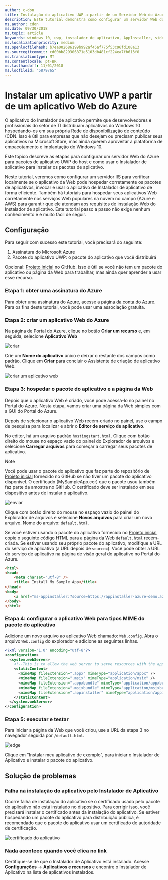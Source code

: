 ```yaml
---
author: c-don
title: Instalação do aplicativo UWP a partir de um Servidor Web do Azure
description: Este tutorial demonstra como configurar um servidor Web do Azure. Verifique se o aplicativo Web pode hospedar pacotes de aplicativo host, invocar e usar o Instalador de aplicativo de maneira eficaz.
ms.author: cdon
ms.date: 09/30/2018
ms.topic: article
keywords: windows 10, uwp, instalador de aplicativo, AppInstaller, sideload, conjunto relacionado, pacotes opcionais, servidor Web do Azure
ms.localizationpriority: medium
ms.openlocfilehash: b7ea002686199b992af45af775f53c96fd108a13
ms.sourcegitcommit: cd00bb829306871e5103db481cf224ea7fb613f0
ms.translationtype: MT
ms.contentlocale: pt-BR
ms.lasthandoff: 11/01/2018
ms.locfileid: "5879765"
---
```

# <a name="install-a-uwp-app-from-an-azure-web-app"></a>Instalar um aplicativo UWP a partir de um aplicativo Web do Azure

O aplicativo do Instalador de aplicativo permite que desenvolvedores e profissionais do setor de TI distribuam aplicativos do Windows 10 hospedando-os em sua própria Rede de disponibilização de conteúdo (CDN. Isso é útil para empresas que não desejam ou precisam publicar seus aplicativos na Microsoft Store, mas ainda querem aproveitar a plataforma de empacotamento e implantação do Windows 10.

Este tópico descreve as etapas para configurar um servidor Web do Azure para pacotes de aplicativo UWP do host e como usar o Instalador de aplicativo para instalar os pacotes de aplicativo.

Neste tutorial, veremos como configurar um servidor IIS para verificar localmente se o aplicativo da Web pode hospedar corretamente os pacotes de aplicativos, invocar e usar o aplicativo de Instalador de aplicativo de forma eficiente. Também há tutoriais para hospedar seus aplicativos Web corretamente nos serviços Web populares na nuvem no campo (Azure e AWS) para garantir que ele atendam aos requisitos de instalação Web do Instalador de aplicativo. Este tutorial passo a passo não exige nenhum conhecimento e é muito fácil de seguir. 

## <a name="setup"></a>Configuração

Para seguir com sucesso este tutorial, você precisará do seguinte:
 
1. Assinatura do Microsoft Azure 
2. Pacote do aplicativo UWP: o pacote do aplicativo que você distribuirá

Opcional: [Projeto inicial](https://github.com/AppInstaller/MySampleWebApp) no GitHub. Isso é útil se você não tem um pacote do aplicativo ou página da Web para trabalhar, mas ainda quer aprender a usar esse recurso.

### <a name="step-1---get-an-azure-subscription"></a>Etapa 1: obter uma assinatura do Azure
Para obter uma assinatura do Azure, acesse a [página da conta do Azure](https://azure.microsoft.com/free/). Para os fins deste tutorial, você pode usar uma associação gratuita.

### <a name="step-2---create-an-azure-web-app"></a>Etapa 2: criar um aplicativo Web do Azure 
Na página de Portal do Azure, clique no botão **Criar um recurso** e, em seguida, selecione **Aplicativo Web**

![criar](images/azure-create-app.png)

Crie um **Nome do aplicativo** único e deixar o restante dos campos como padrão. Clique em **Criar** para concluir o Assistente de criação de aplicativo Web. 

![criar um aplicativo web](images/azure-create-app-2.png)

### <a name="step-3---hosting-the-app-package-and-the-web-page"></a>Etapa 3: hospedar o pacote do aplicativo e a página da Web 
Depois que o aplicativo Web é criado, você pode acessá-lo no painel no Portal do Azure. Nesta etapa, vamos criar uma página da Web simples com a GUI do Portal do Azure.

Depois de selecionar o aplicativo Web recém-criado no painel, use o campo de pesquisa para localizar e abrir o **Editor de serviço de aplicativo**. 

No editor, há um arquivo padrão `hostingstart.html`. Clique com botão direito do mouse no espaço vazio do painel do Explorador de arquivos e selecione **Carregar arquivos** para começar a carregar seus pacotes de aplicativo.

> [!NOTE]
> Você pode usar o pacote do aplicativo que faz parte do repositório de [Projeto inicial](https://github.com/AppInstaller/MySampleWebApp) fornecido no GitHub se não tiver um pacote do aplicativo disponível. O certificado (MySampleApp.cer) que o pacote usou também faz parte da amostra no GitHub. O certificado deve ser instalado em seu dispositivo antes de instalar o aplicativo.

![enviar](images/azure-upload-file.png)

Clique com botão direito do mouse no espaço vazio do painel do Explorador de arquivos e selecione **Novos arquivos** para criar um novo arquivo. Nome do arquivo: `default.html`.

Se você estiver usando o pacote do aplicativo fornecido no [Projeto inicial](https://github.com/AppInstaller/MySampleWebApp), copie o seguinte código HTML para a página da Web `default.html` recém-criada. Se estiver usando seu próprio pacote do aplicativo, modifique a URL do serviço de aplicativo (a URL depois de `source=`). Você pode obter a URL do serviço de aplicativo na página de visão geral do aplicativo no Portal do Azure.

```html
<html>
<head>
    <meta charset="utf-8" />
    <title> Install My Sample App</title>
</head>
<body>
    <a href="ms-appinstaller:?source=https://appinstaller-azure-demo.azurewebsites.net/MySampleApp.appxbundle"> Install My Sample App</a>
</body>
</html>
```

### <a name="step-4---configure-the-web-app-for-app-package-mime-types"></a>Etapa 4: configurar o aplicativo Web para tipos MIME do pacote do aplicativo

Adicione um novo arquivo ao aplicativo Web chamado: `Web.config`. Abra o arquivo `Web.config` do explorador e adicione as seguintes linhas. 

```xml
<?xml version="1.0" encoding="utf-8"?>
<configuration>
  <system.webServer>
    <!--This is to allow the web server to serve resources with the appropriate file extension-->
    <staticContent>
      <mimeMap fileExtension=".appx" mimeType="application/appx" />
      <mimeMap fileExtension=".msix" mimeType="application/msix" />
      <mimeMap fileExtension=".appxbundle" mimeType="application/appxbundle" />
      <mimeMap fileExtension=".msixbundle" mimeType="application/msixbundle" />
      <mimeMap fileExtension=".appinstaller" mimeType="application/appinstaller" />
    </staticContent>
  </system.webServer>
</configuration>
```

### <a name="step-5---run-and-test"></a>Etapa 5: executar e testar

Para iniciar a página da Web que você criou, use a URL da etapa 3 no navegador seguida por `/default.html`. 

![edge](images/edge.png)

Clique em "Instalar meu aplicativo de exemplo", para iniciar o Instalador de Aplicativo e instalar o pacote do aplicativo. 

## <a name="troubleshooting-issues"></a>Solução de problemas

### <a name="app-installer-app-fails-to-install"></a>Falha na instalação do aplicativo pelo Instalador de Aplicativo 
Ocorre falha de instalação do aplicativo se o certificado usado pelo pacote do aplicativo não está instalado no dispositivo. Para corrigir isso, você precisará instalar o certificado antes da instalação do aplicativo. Se estiver hospedando um pacote do aplicativo para distribuição pública, é recomendado que o pacote do aplicativo usar um certificado de autoridade de certificação. 

![certificado do aplicativo](images/aws-app-cert.png)

### <a name="nothing-happens-when-you-click-the-link"></a>Nada acontece quando você clica no link 
Certifique-se de que o Instalador de Aplicativo está instalado. Acesse **Configurações** -> **Aplicativos e recursos** e encontre o Instalador de Aplicativo na lista de aplicativos instalados. 

